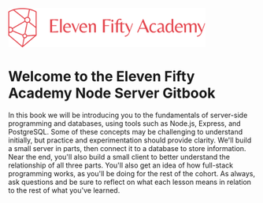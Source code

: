 <!-- ![alt text](./images/efalogo.png =250x) -->
<img src="./assets/efalogo.png" style="width: 400px;"/>

# Welcome to the Eleven Fifty Academy Node Server Gitbook

In this book we will be introducing you to the fundamentals of server-side programming and databases, using tools such as Node.js, Express, and PostgreSQL. Some of these concepts may be challenging to understand initially, but practice and experimentation should provide clarity. We'll build a small server in parts, then connect it to a database to store information. Near the end, you'll also build a small client to better understand the relationship of all three parts. You'll also get an idea of how full-stack programming works, as you'll be doing for the rest of the cohort. As always, ask questions and be sure to reflect on what each lesson means in relation to the rest of what you've learned. 

